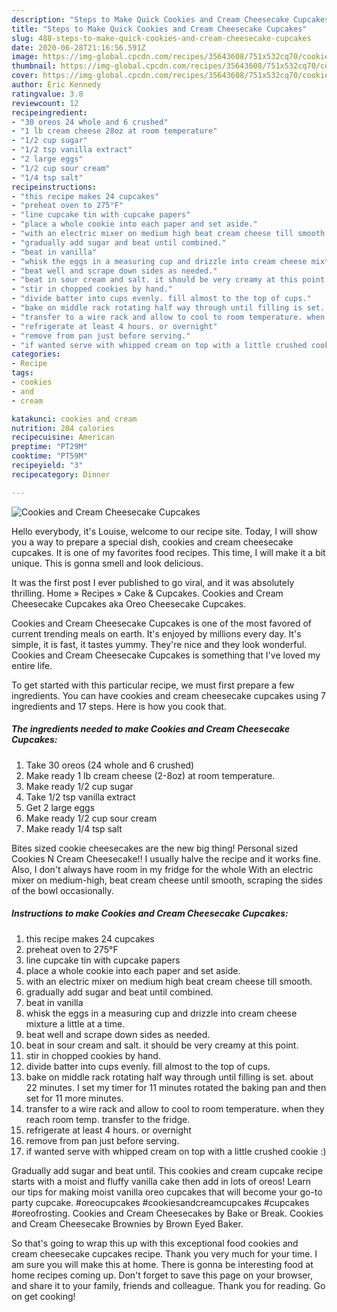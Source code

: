 ```yaml
---
description: "Steps to Make Quick Cookies and Cream Cheesecake Cupcakes"
title: "Steps to Make Quick Cookies and Cream Cheesecake Cupcakes"
slug: 488-steps-to-make-quick-cookies-and-cream-cheesecake-cupcakes
date: 2020-06-28T21:16:56.591Z
image: https://img-global.cpcdn.com/recipes/35643608/751x532cq70/cookies-and-cream-cheesecake-cupcakes-recipe-main-photo.jpg
thumbnail: https://img-global.cpcdn.com/recipes/35643608/751x532cq70/cookies-and-cream-cheesecake-cupcakes-recipe-main-photo.jpg
cover: https://img-global.cpcdn.com/recipes/35643608/751x532cq70/cookies-and-cream-cheesecake-cupcakes-recipe-main-photo.jpg
author: Eric Kennedy
ratingvalue: 3.8
reviewcount: 12
recipeingredient:
- "30 oreos 24 whole and 6 crushed"
- "1 lb cream cheese 28oz at room temperature"
- "1/2 cup sugar"
- "1/2 tsp vanilla extract"
- "2 large eggs"
- "1/2 cup sour cream"
- "1/4 tsp salt"
recipeinstructions:
- "this recipe makes 24 cupcakes"
- "preheat oven to 275°F"
- "line cupcake tin with cupcake papers"
- "place a whole cookie into each paper and set aside."
- "with an electric mixer on medium high beat cream cheese till smooth."
- "gradually add sugar and beat until combined."
- "beat in vanilla"
- "whisk the eggs in a measuring cup and drizzle into cream cheese mixture a little at a time."
- "beat well and scrape down sides as needed."
- "beat in sour cream and salt. it should be very creamy at this point."
- "stir in chopped cookies by hand."
- "divide batter into cups evenly. fill almost to the top of cups."
- "bake on middle rack rotating half way through until filling is set. about 22 minutes. I set my timer for 11 minutes rotated the baking pan and then set for 11 more minutes."
- "transfer to a wire rack and allow to cool to room temperature. when they reach room temp. transfer to the fridge."
- "refrigerate at least 4 hours. or overnight"
- "remove from pan just before serving."
- "if wanted serve with whipped cream on top with a little crushed cookie :)"
categories:
- Recipe
tags:
- cookies
- and
- cream

katakunci: cookies and cream 
nutrition: 204 calories
recipecuisine: American
preptime: "PT29M"
cooktime: "PT59M"
recipeyield: "3"
recipecategory: Dinner

---
```



![Cookies and Cream Cheesecake Cupcakes](https://img-global.cpcdn.com/recipes/35643608/751x532cq70/cookies-and-cream-cheesecake-cupcakes-recipe-main-photo.jpg)

Hello everybody, it's Louise, welcome to our recipe site. Today, I will show you a way to prepare a special dish, cookies and cream cheesecake cupcakes. It is one of my favorites food recipes. This time, I will make it a bit unique. This is gonna smell and look delicious.

It was the first post I ever published to go viral, and it was absolutely thrilling. Home » Recipes » Cake &amp; Cupcakes. Cookies and Cream Cheesecake Cupcakes aka Oreo Cheesecake Cupcakes.

Cookies and Cream Cheesecake Cupcakes is one of the most favored of current trending meals on earth. It's enjoyed by millions every day. It's simple, it is fast, it tastes yummy. They're nice and they look wonderful. Cookies and Cream Cheesecake Cupcakes is something that I've loved my entire life.


To get started with this particular recipe, we must first prepare a few ingredients. You can have cookies and cream cheesecake cupcakes using 7 ingredients and 17 steps. Here is how you cook that.

<!--inarticleads1-->

##### The ingredients needed to make Cookies and Cream Cheesecake Cupcakes:

1. Take 30 oreos (24 whole and 6 crushed)
1. Make ready 1 lb cream cheese (2-8oz) at room temperature.
1. Make ready 1/2 cup sugar
1. Take 1/2 tsp vanilla extract
1. Get 2 large eggs
1. Make ready 1/2 cup sour cream
1. Make ready 1/4 tsp salt


Bites sized cookie cheesecakes are the new big thing! Personal sized Cookies N Cream Cheesecake!! I usually halve the recipe and it works fine. Also, I don&#39;t always have room in my fridge for the whole With an electric mixer on medium-high, beat cream cheese until smooth, scraping the sides of the bowl occasionally. 

<!--inarticleads2-->

##### Instructions to make Cookies and Cream Cheesecake Cupcakes:

1. this recipe makes 24 cupcakes
1. preheat oven to 275°F
1. line cupcake tin with cupcake papers
1. place a whole cookie into each paper and set aside.
1. with an electric mixer on medium high beat cream cheese till smooth.
1. gradually add sugar and beat until combined.
1. beat in vanilla
1. whisk the eggs in a measuring cup and drizzle into cream cheese mixture a little at a time.
1. beat well and scrape down sides as needed.
1. beat in sour cream and salt. it should be very creamy at this point.
1. stir in chopped cookies by hand.
1. divide batter into cups evenly. fill almost to the top of cups.
1. bake on middle rack rotating half way through until filling is set. about 22 minutes. I set my timer for 11 minutes rotated the baking pan and then set for 11 more minutes.
1. transfer to a wire rack and allow to cool to room temperature. when they reach room temp. transfer to the fridge.
1. refrigerate at least 4 hours. or overnight
1. remove from pan just before serving.
1. if wanted serve with whipped cream on top with a little crushed cookie :)


Gradually add sugar and beat until. This cookies and cream cupcake recipe starts with a moist and fluffy vanilla cake then add in lots of oreos! Learn our tips for making moist vanilla oreo cupcakes that will become your go-to party cupcake. #oreocupcakes #cookiesandcreamcupcakes #cupcakes #oreofrosting. Cookies and Cream Cheesecakes by Bake or Break. Cookies and Cream Cheesecake Brownies by Brown Eyed Baker. 

So that's going to wrap this up with this exceptional food cookies and cream cheesecake cupcakes recipe. Thank you very much for your time. I am sure you will make this at home. There is gonna be interesting food at home recipes coming up. Don't forget to save this page on your browser, and share it to your family, friends and colleague. Thank you for reading. Go on get cooking!
